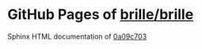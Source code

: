 GitHub Pages of [brille/brille](https://github.com/brille/brille.git)
======================================
Sphinx HTML documentation of [0a09c703](https://github.com/brille/brille/tree/0a09c7031d1ef4fb4cf20f66a459fbc24f01636d)
